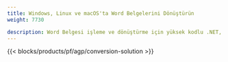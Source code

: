 ```yaml
---
title: Windows, Linux ve macOS'ta Word Belgelerini Dönüştürün 
weight: 7730

description: Word Belgesi işleme ve dönüştürme için yüksek kodlu .NET, Java ve C++ kitaplıkları.
---
```


{{< blocks/products/pf/agp/conversion-solution >}} 